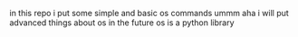 in this repo i put some simple and basic os commands 
ummm aha i will put advanced things about os in the future 
os is a python library 